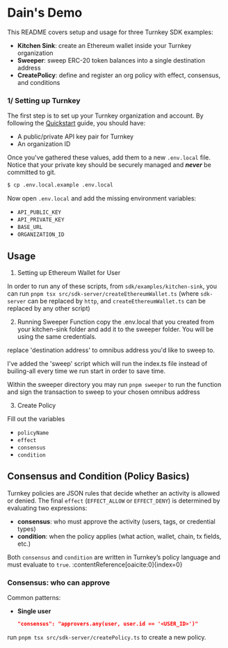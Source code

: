 # Dain's Demo


This README covers setup and usage for three Turnkey SDK examples:
- **Kitchen Sink**: create an Ethereum wallet inside your Turnkey organization
- **Sweeper**: sweep ERC-20 token balances into a single destination address
- **CreatePolicy**: define and register an org policy with effect, consensus, and conditions


### 1/ Setting up Turnkey

The first step is to set up your Turnkey organization and account. By following the [Quickstart](https://docs.turnkey.com/getting-started/quickstart) guide, you should have:

- A public/private API key pair for Turnkey
- An organization ID

Once you've gathered these values, add them to a new `.env.local` file. Notice that your private key should be securely managed and **_never_** be committed to git.

```bash
$ cp .env.local.example .env.local
```

Now open `.env.local` and add the missing environment variables:

- `API_PUBLIC_KEY`
- `API_PRIVATE_KEY`
- `BASE_URL`
- `ORGANIZATION_ID`

## Usage

1. Setting up Ethereum Wallet for User

In order to run any of these scripts, from `sdk/examples/kitchen-sink`, you can run `pnpm tsx src/sdk-server/createEthereumWallet.ts` (where `sdk-server` can be replaced by `http`, and `createEthereumWallet.ts` can be replaced by any other script)

2. Running Sweeper Function
copy the .env.local that you created from your kitchen-sink folder and add it to the sweeper folder. You will be using the same credentials. 

replace 'destination address' to omnibus address you'd like to sweep to. 

I've added the 'sweep' script which will run the index.ts file instead of builing-all every time we run start in order to save time. 

Within the sweeper directory you may run `pnpm sweeper` to run the function and sign the transaction to sweep to your chosen omnibus address 

3. Create Policy

Fill out the variables
- `policyName`
- `effect`
- `consensus`
- `condition`

## Consensus and Condition (Policy Basics)

Turnkey policies are JSON rules that decide whether an activity is allowed or denied. The final `effect` (`EFFECT_ALLOW` or `EFFECT_DENY`) is determined by evaluating two expressions:

- **consensus**: who must approve the activity (users, tags, or credential types)
- **condition**: when the policy applies (what action, wallet, chain, tx fields, etc.)

Both `consensus` and `condition` are written in Turnkey’s policy language and must evaluate to `true`. :contentReference[oaicite:0]{index=0}

### Consensus: who can approve

Common patterns:

- **Single user**  
  ```json
  "consensus": "approvers.any(user, user.id == '<USER_ID>')"

run `pnpm tsx src/sdk-server/createPolicy.ts` to create a new policy. 

